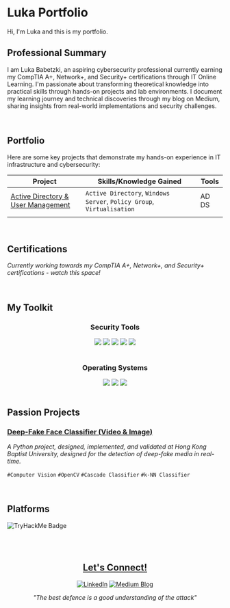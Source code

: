 # Luka Portfolio

Hi, I'm Luka and this is my portfolio.

## Professional Summary

I am Luka Babetzki, an aspiring cybersecurity professional currently earning my CompTIA A+, Network+, and Security+ certifications through IT Online Learning. I'm passionate about transforming theoretical knowledge into practical skills through hands-on projects and lab environments. I document my learning journey and technical discoveries through my blog on Medium, sharing insights from real-world implementations and security challenges.

<br>


## Portfolio

Here are some key projects that demonstrate my hands-on experience in IT infrastructure and cybersecurity:

|        Project        |    Skills/Knowledge Gained  |     Tools       |
|-----------------------|-----------------------------|-----------------|
| <a href="">Active Directory & User Management</a> | `Active Directory`, `Windows Server`, `Policy Group`, `Virtualisation`  | AD DS    |
| | | |

<br>


## Certifications

*Currently working towards my CompTIA A+, Network+, and Security+ certifications - watch this space!*

<br>


## My Toolkit

<div align="center">

### Security Tools

<img src="https://img.shields.io/badge/Wireshark-1679A7.svg?style=for-the-badge&logo=Wireshark&logoColor=white"/>
<img src="https://img.shields.io/badge/VirusTotal-394EFF.svg?style=for-the-badge&logo=VirusTotal&logoColor=white"/>
<img src="https://img.shields.io/badge/Metasploit-2596CD.svg?style=for-the-badge&logo=Metasploit&logoColor=white"/>
<img src="https://img.shields.io/badge/MITRE_ATT&CK®-08669C.svg?style=for-the-badge&logo=MITRE_ATT&CK&logoColor=white"/>
<img src="https://img.shields.io/badge/Atomic_Red_Team-D02733.svg?style=for-the-badge&logo=Atomic_Red_Team&logoColor=white"/>
<br><br>
</div>

<div align="center">

### Operating Systems

<img src="https://img.shields.io/badge/Windows-0078D6?style=for-the-badge&logo=windows&logoColor=white">
<img src="https://img.shields.io/badge/Kali%20Linux-557C94.svg?style=for-the-badge&logo=Kali-Linux&logoColor=white"/>
<img src="https://img.shields.io/badge/Ubuntu-E95420.svg?style=for-the-badge&logo=Ubuntu&logoColor=white"/>
<br><br>
</div>


## Passion Projects

### <a href="">Deep-Fake Face Classifier (Video & Image)</a>

_A Python project, designed, implemented, and validated at Hong Kong Baptist University, designed for the detection of deep-fake media in real-time._ 

`#Computer Vision` `#OpenCV` `#Cascade Classifier` `#k-NN Classifier`

<!---

<br>

### <a href="">Project Name</a>

_Brief description_

`#` `#` `#` `#`

- 
- 
- 

-->

<br>

## Platforms

<img src="https://tryhackme-badges.s3.amazonaws.com/lukabbzk.png" alt="TryHackMe Badge" />
<a href="https://tryhackme.com/p/lukabbzk">

<br><br>


<div align="center">

## Let's Connect!

[![LinkedIn](https://img.shields.io/badge/-LinkedIn-0077B5?style=for-the-badge&logo=linkedin&logoColor=white)](https://linkedin.com/in/luka-babetzki)
[![Medium Blog](https://img.shields.io/badge/Medium-12100E?style=for-the-badge&logo=medium&logoColor=white)](https://medium.com/@lukababetzki)


</div>

<div align="center">

*"The best defence is a good understanding of the attack"*

</div>


<!---

## Project Overview 

|     Project           |     Skills/Knowledge Gained           |     Tools       |
| --------------------- | ------------------------------------- | --------------- |
| <a href="https://github.com/Luka-Babetzki/Luka-Cybersecurity-Portfolio/tree/main/1%20-%20Network%20Security">1</a> - Network Security  |                                       |                 |
| <a href="https://github.com/Luka-Babetzki/Luka-Cybersecurity-Portfolio/tree/main/2%20-%20SIEM">2</a> - SIEM              |                                       |                 |

-->